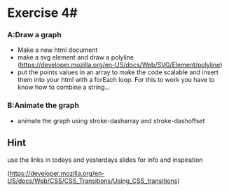 # Exercise 4#
###  A:Draw a graph
* Make a new html document
* make a svg element and draw a polyline (https://developer.mozilla.org/en-US/docs/Web/SVG/Element/polyline)
* put the points values in an array to make the code scalable and insert them into your html with a forEach loop. For this to work you have to know how to combine a string...

###  B:Animate the graph
* animate the graph using stroke-dasharray and stroke-dashoffset



## Hint
use the links in todays and yesterdays slides for info and inspiration

(https://developer.mozilla.org/en-US/docs/Web/CSS/CSS_Transitions/Using_CSS_transitions)
